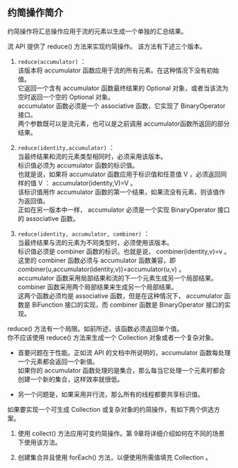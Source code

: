 ## 约简操作简介
约简操作将汇总操作应用于流的元素以生成一个单独的汇总结果。

流 API 提供了 reduce() 方法来实现约简操作。  该方法有下述三个版本。
1.	`reduce(accumulator)` ：  
该版本将 accumulator 函数应用于流的所有元素。在这种情况下没有初始值。  
它返回一个含有 accumulator 函数最终结果的 Optional 对象，或者当该流为空时返回一个空的 Optional 对象。    
accumulator 函数必须是一个 associative 函数，它实现了 BinaryOperator 接口。  
两个参数既可以是流元素，也可以是之前调用 accumulator函数所返回的部分结果。

2.	`reduce(identity,accumulator)` ：  
当最终结果和流的元素类型相同时，必须采用该版本。  
标识值必须为 accumulator 函数的标识值。  
也就是说，如果将 accumulator 函数应用于标识值和任意值 V ，必须返回同样的值 V ： accumulator(identity,V)=V 。  
该标识值用作 accumulator 函数的第一个结果，如果流没有元素，则该值作为返回值。  
正如在另一版本中一样， accumulator 必须是一个实现 BinaryOperator 接口的 associative 函数。
3.	`reduce(identity, accumulator, combiner)` ：  
当最终结果与流的元素为不同类型时，必须使用该版本。  
标识值必须是 combiner 函数的标识。也就是说， combiner(identity,v)=v 。  
这里的 combiner 函数必须与 accumulator 函数兼容，即 combiner(u,accumulator(identity,v))=accumulator(u,v) 。   
accumulator 函数采用局部结果和流的下一个元素生成另一个局部结果。   
combiner 函数采用两个局部结果来生成另一个局部结果。   
这两个函数必须均是 associative 函数，但是在这种情况下， accumulator 函数是 BiFunction 接口的实现，而 combiner 函数是 BinaryOperator 接口的实现。

reduce() 方法有一个局限。如前所述，该函数必须返回单个值。  
你不应该使用 reduce() 方法来生成一个 Collection 对象或者一个复杂对象。
-	首要问题在于性能。正如流 API 的文档中所说明的，accumulator 函数每处理一个元素都会返回一个新值。  
如果你的 accumulator 函数处理的是集合，那么每当它处理一个元素时都会创建一个新的集合，这样效率就很低。  

-	另一个问题是，如果采用并行流，那么所有的线程都要共享标识值。

如果要实现一个可生成 Collection 或复杂对象的约简操作，有如下两个供选方案。
1.	使用 collect() 方法应用可变约简操作。第 9章将详细介绍如何在不同的场景下使用该方法。

2.	创建集合并且使用 forEach() 方法，以便使用所需值填充 Collection 。
